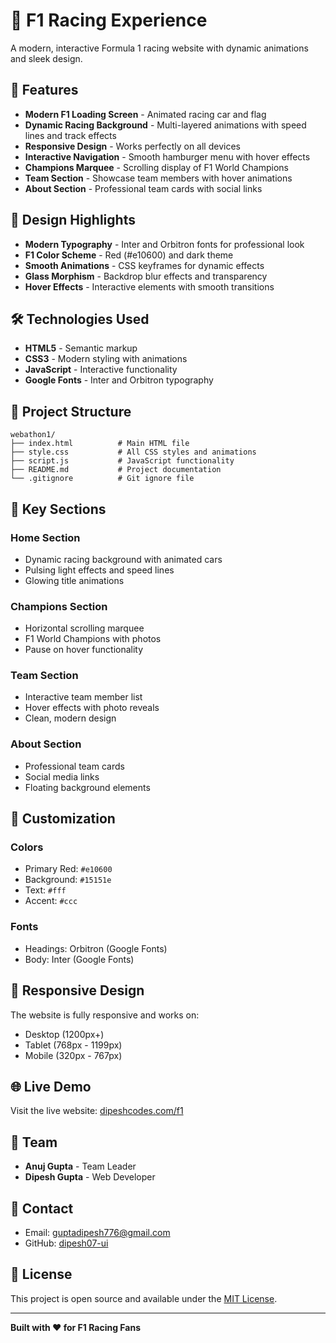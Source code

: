 # 🏁 F1 Racing Experience

A modern, interactive Formula 1 racing website with dynamic animations and sleek design.

## 🚀 Features

- **Modern F1 Loading Screen** - Animated racing car and flag
- **Dynamic Racing Background** - Multi-layered animations with speed lines and track effects
- **Responsive Design** - Works perfectly on all devices
- **Interactive Navigation** - Smooth hamburger menu with hover effects
- **Champions Marquee** - Scrolling display of F1 World Champions
- **Team Section** - Showcase team members with hover animations
- **About Section** - Professional team cards with social links

## 🎨 Design Highlights

- **Modern Typography** - Inter and Orbitron fonts for professional look
- **F1 Color Scheme** - Red (#e10600) and dark theme
- **Smooth Animations** - CSS keyframes for dynamic effects
- **Glass Morphism** - Backdrop blur effects and transparency
- **Hover Effects** - Interactive elements with smooth transitions

## 🛠️ Technologies Used

- **HTML5** - Semantic markup
- **CSS3** - Modern styling with animations
- **JavaScript** - Interactive functionality
- **Google Fonts** - Inter and Orbitron typography

## 📁 Project Structure

```
webathon1/
├── index.html          # Main HTML file
├── style.css           # All CSS styles and animations
├── script.js           # JavaScript functionality
├── README.md           # Project documentation
└── .gitignore          # Git ignore file
```



## 🎯 Key Sections

### Home Section
- Dynamic racing background with animated cars
- Pulsing light effects and speed lines
- Glowing title animations

### Champions Section
- Horizontal scrolling marquee
- F1 World Champions with photos
- Pause on hover functionality

### Team Section
- Interactive team member list
- Hover effects with photo reveals
- Clean, modern design

### About Section
- Professional team cards
- Social media links
- Floating background elements

## 🎨 Customization

### Colors
- Primary Red: `#e10600`
- Background: `#15151e`
- Text: `#fff`
- Accent: `#ccc`

### Fonts
- Headings: Orbitron (Google Fonts)
- Body: Inter (Google Fonts)

## 📱 Responsive Design

The website is fully responsive and works on:
- Desktop (1200px+)
- Tablet (768px - 1199px)
- Mobile (320px - 767px)

## 🌐 Live Demo

Visit the live website: [dipeshcodes.com/f1](https://dipesh07-ui.github.io/f1-racing-experience)

## 👥 Team

- **Anuj Gupta** - Team Leader
- **Dipesh Gupta** - Web Developer

## 📧 Contact

- Email: guptadipesh776@gmail.com
- GitHub: [dipesh07-ui](https://github.com/dipesh07-ui)

## 📄 License

This project is open source and available under the [MIT License](LICENSE).

---

**Built with ❤️ for F1 Racing Fans** 